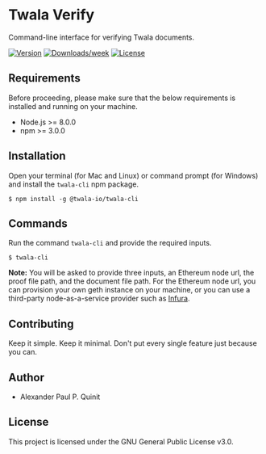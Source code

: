 # Twala Verify

Command-line interface for verifying Twala documents.

[![Version](https://img.shields.io/npm/v/@twala-io/twala-cli.svg)](https://npmjs.org/package/@twala-io/twala-cli)
[![Downloads/week](https://img.shields.io/npm/dw/@twala-io/twala-cli.svg)](https://npmjs.org/package/@twala-io/twala-cli)
[![License](https://img.shields.io/npm/l/@twala-io/twala-cli.svg)](https://github.com/twala-io/twala-cli/blob/master/package.json)

## Requirements

Before proceeding, please make sure that the below requirements is installed and running on your machine.

- Node.js >= 8.0.0
- npm >= 3.0.0

## Installation

Open your terminal (for Mac and Linux) or command prompt (for Windows) and install the `twala-cli` npm package.

```sh-session
$ npm install -g @twala-io/twala-cli
```

## Commands

Run the command `twala-cli` and provide the required inputs.

```sh-session
$ twala-cli
```

**Note:**  You will be asked to provide three inputs, an Ethereum node url, the proof file path, and the document file path. For the Ethereum node url, you can provision your own geth instance on your machine, or you can use a third-party node-as-a-service provider such as [Infura](https://infura.io).

## Contributing

Keep it simple. Keep it minimal. Don't put every single feature just because you can.

## Author

* Alexander Paul P. Quinit

## License

This project is licensed under the GNU General Public License v3.0.
